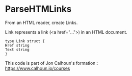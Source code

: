# ParseHTMLinks

From an HTML reader, create Links. 

Link represents a link (<a href=\"...\">) in an HTML document.

<code>type Link struct {</code>
</br>
<code>Href string</code>
</br>
<code>Text string</code>
</br>
<code>}</code>

This code is part of Jon Calhoun's formation : https://www.calhoun.io/courses
